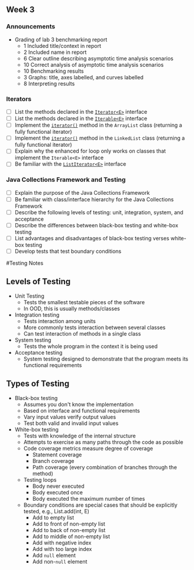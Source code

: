## Week 3

### Announcements
* Grading of lab 3 benchmarking report
  - 1 Included title/context in report
  - 2 Included name in report
  - 6 Clear outline describing asymptotic time analysis scenarios
  - 10 Correct analysis of asymptotic time analysis scenarios
  - 10 Benchmarking results
  - 3 Graphs: title, axes labelled, and curves labelled
  - 8 Interpreting results

### Iterators
* [ ] List the methods declared in the [`Iterator<E>`](http://javadoc.taylorial.com/java.base/util/Iterator.html) interface
* [ ] List the methods declared in the [`Iterable<E>`](http://javadoc.taylorial.com/java.base/lang/Iterable.html) interface
* [ ] Implement the [`iterator()`](http://javadoc.taylorial.com/java.base/util/List.html#iterator%28%29) method in the `ArrayList` class (returning a fully functional iterator)
* [ ] Implement the [`iterator()`](http://javadoc.taylorial.com/java.base/util/List.html#iterator%28%29) method in the `LinkedList` class (returning a fully functional iterator)
* [ ] Explain why the enhanced for loop only works on classes that implement the `Iterable<E>` interface
* [ ] Be familiar with the [`ListIterator<E>`](http://javadoc.taylorial.com/java.base/util/ListIterator.html) interface

### Java Collections Framework and Testing
* [ ] Explain the purpose of the Java Collections Framework
* [ ] Be familiar with class/interface hierarchy for the Java Collections Framework
* [ ] Describe the following levels of testing: unit, integration, system, and acceptance
* [ ] Describe the differences between black-box testing and white-box testing
* [ ] List advantages and disadvantages of black-box testing verses white-box testing
* [ ] Develop tests that test boundary conditions

#Testing Notes
## Levels of Testing
* Unit Testing
  - Tests the smallest testable pieces of the software
  - In OOD, this is usually methods/classes
* Integration testing
  - Tests interaction among units
  - More commonly tests interaction between several classes
  - Can test interaction of methods in a single class
* System testing
  - Tests the whole program in the context it is being used
* Acceptance testing
  - System testing designed to demonstrate that the program meets its functional requirements
    
## Types of Testing
* Black-box testing
  - Assumes you don't know the implementation
  - Based on interface and functional requirements
  - Vary input values verify output values
  - Test both valid and invalid input values
* White-box testing
  - Tests with knowledge of the internal structure
  - Attempts to exercise as many paths through the code as possible
  - Code coverage metrics measure degree of coverage
    + Statement coverage
    + Branch coverage
    + Path coverage (every combination of branches through the method)
  - Testing loops
    + Body never executed
    + Body executed once
    + Body executed the maximum number of times
  - Boundary conditions are special cases that should be explicitly tested, e.g., List.add(int, E)
    + Add to empty list
    + Add to front of non-empty list
    + Add to back of non-empty list
    + Add to middle of non-empty list
    + Add with negative index
    + Add with too large index
    + Add `null` element
    + Add non-`null` element
  

